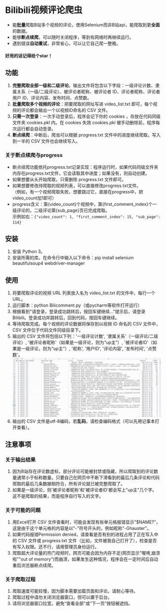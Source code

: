 # Bilibili视频评论爬虫

* 能**批量**爬取B站多个视频的评论，使用Selenium而非B站api，能爬取到更**全面**的数据。
* 能够**断点续爬**，可以随时关闭程序，等到有网络时再继续运行。
* 遇到错误**自动重试**，非常省心，可以让它自己爬一整晚。

#### 好用的话记得给个star！

## 功能
1. **完整爬取全部一级和二级评论**。输出文件将包含以下字段：一级评论计数、隶属关系（一级/二级评论）、被评论者昵称、被评论者 ID、评论者昵称、评论者用户 ID、评论内容、发布时间、点赞数。     
2. **批量爬取多个视频的评论**：把要爬取的网址写进 video_list.txt 即可，每个视频的评论都会输出一个以视频ID命名的 CSV 文件。
3. **只需一次登录**：一次手动登录后，程序会记下你的 cookies ，存放在代码同级文件夹 cookies.pkl 内。在 cookies 失效 cookies.pkl 被手动删除前，程序每次运行都会自动登录。
4. **断点续爬**：中断后，爬虫可以根据 progress.txt 文件中的进度继续爬取。写入到一半的 CSV 文件也会继续写入。

### 关于断点续爬与progress
* 断点续爬功能依托progress.txt记录实现：程序运行时，如果代码同级文件夹内存在progress.txt文件，它会读取其中进度；如果没有，则自动创建。
* 如果想要从头开始爬取，只需删除 progress.txt 文件即可。
* 如果想要修改待爬取的视频列表，可以直接修改progress.txt文件。    
（例如，有一个视频爬取失败，想要跳过它，直接在progress中，把video_count加1即可）        
* progress含义：第{video_count}个视频中，第{first_comment_index}个一级评论的，二级评论第{sub_page}页已完成爬取。    
示例如右：`{"video_count": 1, "first_comment_index": 15, "sub_page": 114}`   

## 安装
1. 安装 Python 3。
2. 安装所需的库。在命令行中输入以下命令：pip install selenium beautifulsoup4 webdriver-manager

## 使用
1. 将要爬取评论的视频 URL 列表放入名为 video_list.txt 的文件中，每行一个 URL。
2. 运行脚本：python Bilicomment.py（或pycharm等软件打开运行）
3. 根据看到"请登录，登录成功跳转后，按回车键继续..."提示后，请登录 Bilibili。登录成功并跳转后，回到代码，按回车键继续。
4. 等待爬取完成。每个视频的评论数据将保存到以视频 ID 命名的 CSV 文件中， CSV 文件位于代码文件同级目录下。
5. 输出的 CSV 文件将包括以下列：'一级评论计数', '隶属关系'（一级评论/二级评论）, '被评论者昵称'（如果是一级评论，则为“up主”）, '被评论者ID'（如果是一级评论，则为“up主”）, '昵称', '用户ID', '评论内容', '发布时间', '点赞数'。        
![爬取字段示例](/image/output_sample.png)
6. 输出的 CSV 文件是utf-8编码，若**乱码**，请检查编码格式（可以先用记事本打开查看）。

## 注意事项
### 关于输出结果
1. 因为B站存在评论数虚标，部分评论可能被封禁或隐藏，所以爬取到的评论数量通常小于标称数量。只要自己在网页中不断下滑看到的最后几条评论和代码爬取的最后几条数据相符合，所有评论就已被完整爬取了。
2. 如果是一级评论，则'被评论者昵称'和'被评论者ID'都会写上"up主"几个字。这不是爬取的结果，而是程序自行写入的文字。

### 关于可能的问题
1. 用Excel打开 CSV 文件查看时，可能会发现有些单元格报错显示"$NAME?"，这是由于这个单元格的内容是以"-"符号开头的，例如昵称"-Ghauster"。
2. 如果代码报错Permission denied，请查看是否有别的进程占用了正在写入中的 CSV 文件或 progress.txt 文件（比如，文件被我自己打开了），检查是否有写入权限。还不行，请用管理员身份运行。
3. 爬取超大评论量的热门视频时，网页可能会因为内存不足(网页显示"喔唷,崩溃啦""out of memory")而崩溃，如果发生这种情况，程序会在一定时间后自动重启浏览器断点续爬。

### 关于爬取过程
1. 爬取速度可能较慢，因为脚本需要加载页面和评论。请耐心等待。
2. 爬取过程中请勿关闭浏览器窗口，但可以置于后台。
3. 请将浏览器窗口拉宽，避免“查看全部”或“下一页”按钮被遮挡。

